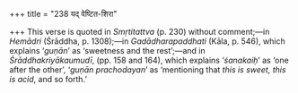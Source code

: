 +++
title = "238 यद् वेष्टित-शिरा"

+++
This verse is quoted in *Smṛtitattva* (p. 230) without comment;—in
*Hemādri* (Śrāddha, p. 1308);—in *Gadādharapaddhati* (Kāla, p. 546),
which explains ‘*guṇān*’ as ‘sweetness and the rest’;—and in
*Śrāddhakriyākaumudī*, (pp. 158 and 164), which explains ‘*śanakaiḥ*’ as
‘one after the other’, ‘*guṇān prachodayan*’ as ‘mentioning that *this
is sweet, this is acid*, and so forth.’


